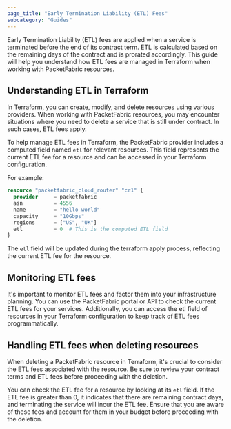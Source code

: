 ```yaml
---
page_title: "Early Termination Liability (ETL) Fees"
subcategory: "Guides"
---
```


Early Termination Liability (ETL) fees are applied when a service is terminated before the end of its contract term. ETL is calculated based on the remaining days of the contract and is prorated accordingly. This guide will help you understand how ETL fees are managed in Terraform when working with PacketFabric resources.

## Understanding ETL in Terraform

In Terraform, you can create, modify, and delete resources using various providers. When working with PacketFabric resources, you may encounter situations where you need to delete a service that is still under contract. In such cases, ETL fees apply.

To help manage ETL fees in Terraform, the PacketFabric provider includes a computed field named `etl` for relevant resources. This field represents the current ETL fee for a resource and can be accessed in your Terraform configuration.

For example:

```terraform
resource "packetfabric_cloud_router" "cr1" {
  provider     = packetfabric
  asn          = 4556
  name         = "hello world"
  capacity     = "10Gbps"
  regions      = ["US", "UK"]
  etl          = 0  # This is the computed ETL field
}
```

The `etl` field will be updated during the terraform apply process, reflecting the current ETL fee for the resource.

## Monitoring ETL fees

It's important to monitor ETL fees and factor them into your infrastructure planning. You can use the PacketFabric portal or API to check the current ETL fees for your services. Additionally, you can access the etl field of resources in your Terraform configuration to keep track of ETL fees programmatically.

## Handling ETL fees when deleting resources

When deleting a PacketFabric resource in Terraform, it's crucial to consider the ETL fees associated with the resource. Be sure to review your contract terms and ETL fees before proceeding with the deletion.

You can check the ETL fee for a resource by looking at its `etl` field. If the ETL fee is greater than 0, it indicates that there are remaining contract days, and terminating the service will incur the ETL fee. Ensure that you are aware of these fees and account for them in your budget before proceeding with the deletion.

